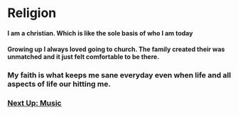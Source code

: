 # Religion
#### I am a christian. Which is like the sole basis of who I am today
#### Growing up I always loved going to church. The family created their was unmatched and it just felt comfortable to be there.
### My faith is what keeps me sane everyday even when life and all aspects of life our hitting me. 


### [Next Up: Music](https://trinlanae.github.io/All-About-Trin/Religion/Music)
